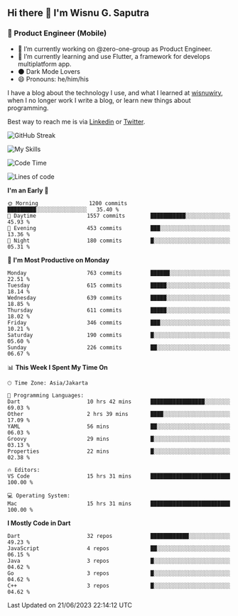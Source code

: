 ## Hi there 👋 I'm Wisnu G. Saputra

### :mobile_phone_off: Product Engineer (Mobile)

- 🔭 I’m currently working on @zero-one-group as Product Engineer.
- 🌱 I’m currently learning and use Flutter, a framework for develops multiplatform app.
- 🌑 Dark Mode Lovers
- 😄 Pronouns: he/him/his

I have a blog about the technology I use, and what I learned at [wisnuwiry](https://wisnuwiry.space/), when I no longer work I write a blog, or learn new things about programming.

Best way to reach me is via [Linkedin](https://www.linkedin.com/in/wisnu-saputra/) or [Twitter](https://twitter.com/wisnuwiry).

![GitHub Streak](https://streak-stats.demolab.com?user=wisnuwiry&theme=dark&hide_border=true)

![My Skills](https://skillicons.dev/icons?i=dart,flutter,kotlin,swift,go,js,css,neovim,git,linux&perline=5)

<!--START_SECTION:waka-->
![Code Time](http://img.shields.io/badge/Code%20Time-535%20hrs%2037%20mins-blue)

![Lines of code](https://img.shields.io/badge/From%20Hello%20World%20I%27ve%20Written-4.6%20million%20lines%20of%20code-blue)

**I'm an Early 🐤** 

```text
🌞 Morning                1200 commits        █████████░░░░░░░░░░░░░░░░   35.40 % 
🌆 Daytime                1557 commits        ███████████░░░░░░░░░░░░░░   45.93 % 
🌃 Evening                453 commits         ███░░░░░░░░░░░░░░░░░░░░░░   13.36 % 
🌙 Night                  180 commits         █░░░░░░░░░░░░░░░░░░░░░░░░   05.31 % 
```
📅 **I'm Most Productive on Monday** 

```text
Monday                   763 commits         ██████░░░░░░░░░░░░░░░░░░░   22.51 % 
Tuesday                  615 commits         █████░░░░░░░░░░░░░░░░░░░░   18.14 % 
Wednesday                639 commits         █████░░░░░░░░░░░░░░░░░░░░   18.85 % 
Thursday                 611 commits         █████░░░░░░░░░░░░░░░░░░░░   18.02 % 
Friday                   346 commits         ███░░░░░░░░░░░░░░░░░░░░░░   10.21 % 
Saturday                 190 commits         █░░░░░░░░░░░░░░░░░░░░░░░░   05.60 % 
Sunday                   226 commits         ██░░░░░░░░░░░░░░░░░░░░░░░   06.67 % 
```


📊 **This Week I Spent My Time On** 

```text
🕑︎ Time Zone: Asia/Jakarta

💬 Programming Languages: 
Dart                     10 hrs 42 mins      █████████████████░░░░░░░░   69.03 % 
Other                    2 hrs 39 mins       ████░░░░░░░░░░░░░░░░░░░░░   17.09 % 
YAML                     56 mins             ██░░░░░░░░░░░░░░░░░░░░░░░   06.03 % 
Groovy                   29 mins             █░░░░░░░░░░░░░░░░░░░░░░░░   03.13 % 
Properties               22 mins             █░░░░░░░░░░░░░░░░░░░░░░░░   02.38 % 

🔥 Editors: 
VS Code                  15 hrs 31 mins      █████████████████████████   100.00 % 

💻 Operating System: 
Mac                      15 hrs 31 mins      █████████████████████████   100.00 % 
```

**I Mostly Code in Dart** 

```text
Dart                     32 repos            ████████████░░░░░░░░░░░░░   49.23 % 
JavaScript               4 repos             ██░░░░░░░░░░░░░░░░░░░░░░░   06.15 % 
Java                     3 repos             █░░░░░░░░░░░░░░░░░░░░░░░░   04.62 % 
Go                       3 repos             █░░░░░░░░░░░░░░░░░░░░░░░░   04.62 % 
C++                      3 repos             █░░░░░░░░░░░░░░░░░░░░░░░░   04.62 % 
```




 Last Updated on 21/06/2023 22:14:12 UTC
<!--END_SECTION:waka-->
